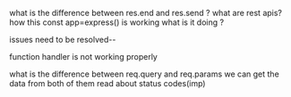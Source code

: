 what is the difference between res.end and res.send ?
what are rest apis?
how this const app=express() is working what is it doing ?

issues need to be resolved--

function handler is not working properly

what is the difference between req.query and req.params we can get the data from both of them 
read about status codes(imp)